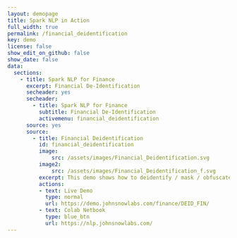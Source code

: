 ```yaml
---
layout: demopage
title: Spark NLP in Action
full_width: true
permalink: /financial_deidentification
key: demo
license: false
show_edit_on_github: false
show_date: false
data:
  sections:  
    - title: Spark NLP for Finance
      excerpt: Financial De-Identification
      secheader: yes
      secheader:
        - title: Spark NLP for Finance
          subtitle: Financial De-Identification
          activemenu: financial_deidentification
      source: yes
      source: 
        - title: Financial Deidentification 
          id: financial_deidentification 
          image: 
              src: /assets/images/Financial_Deidentification.svg
          image2: 
              src: /assets/images/Financial_Deidentification_f.svg
          excerpt: This demo shows how to deidentify / mask / obfuscate financial data to be compliant with data privacy regulations as GDPR and CCPA.
          actions:
          - text: Live Demo
            type: normal
            url: https://demo.johnsnowlabs.com/finance/DEID_FIN/
          - text: Colab Netbook
            type: blue_btn
            url: https://nlp.johnsnowlabs.com/  
---
```

